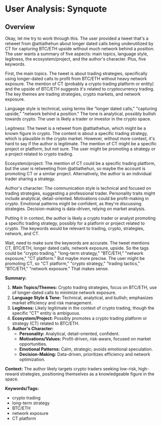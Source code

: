 # User Analysis: Synquote

## Overview

<think>
Okay, let me try to work through this. The user provided a tweet that's a retweet from @attiathehun about longer dated calls being underutilized by CT for capturing BTC/ETH upside without much network behind a position. The user wants a summary of five aspects: main topics, language style, legitness, the ecosystem/project, and the author's character. Plus, five keywords.

First, the main topics. The tweet is about trading strategies, specifically using longer-dated calls to profit from BTC/ETH without heavy network exposure. The mention of CT (probably a crypto trading platform or entity) and the upside of BTC/ETH suggests it's related to cryptocurrency trading. The key themes are trading strategies, crypto markets, and network exposure.

Language style is technical, using terms like "longer dated calls," "capturing upside," "network behind a position." The tone is analytical, possibly bullish towards crypto. The user is likely a trader or investor in the crypto space.

Legitness: The tweet is a retweet from @attiathehun, which might be a known figure in crypto. The content is about a specific trading strategy, which is plausible in the crypto market. However, without more context, it's hard to say if the author is legitimate. The mention of CT might be a specific project or platform, but not sure. The user might be promoting a strategy or a project related to crypto trading.

Ecosystem/project: The mention of CT could be a specific trading platform, but the user is retweeting from @attiathehun, so maybe the account is promoting CT or a similar project. Alternatively, the author is an individual trader sharing a strategy.

Author's character: The communication style is technical and focused on trading strategies, suggesting a professional trader. Personality traits might include analytical, detail-oriented. Motivations could be profit-making in crypto. Emotional patterns might be confident, as they're discussing strategies. Decision-making is data-driven, relying on market analysis.

Putting it in context, the author is likely a crypto trader or analyst promoting a specific trading strategy, possibly for a platform or project related to crypto. The keywords would be relevant to trading, crypto, strategies, network, and CT.

Wait, need to make sure the keywords are accurate. The tweet mentions CT, BTC/ETH, longer dated calls, network exposure, upside. So the tags could be "crypto trading," "long-term strategy," "BTC/ETH," "network exposure," "CT platform." But maybe more precise. The user might be promoting CT, so "CT platform," "crypto strategy," "trading tactics," "BTC/ETH," "network exposure." That makes sense.
</think>

**Summary:**  
1. **Main Topics/Themes:** Crypto trading strategies, focus on BTC/ETH, use of longer-dated calls to minimize network exposure.  
2. **Language Style & Tone:** Technical, analytical, and bullish; emphasizes market efficiency and risk management.  
3. **Legitness:** Likely legitimate in the context of crypto trading, though the specific "CT" entity is ambiguous.  
4. **Ecosystem/Project:** Possibly promotes a crypto trading platform or strategy (CT) related to BTC/ETH.  
5. **Author's Character:**  
   - **Personality:** Analytical, detail-oriented, confident.  
   - **Motivations/Values:** Profit-driven, risk-aware, focused on market opportunities.  
   - **Emotional Patterns:** Calm, strategic; avoids emotional speculation.  
   - **Decision-Making:** Data-driven, prioritizes efficiency and network optimization.  

**Context:** The author likely targets crypto traders seeking low-risk, high-reward strategies, positioning themselves as a knowledgeable figure in the space.  

**Keywords/Tags:**  
- crypto trading  
- long-term strategy  
- BTC/ETH  
- network exposure  
- CT platform